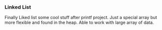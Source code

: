 ### Linked List
Finally Liked list some cool stuff after printf project.
Just a special array but more flexible and found in the heap.
Able to work with large array of data.

